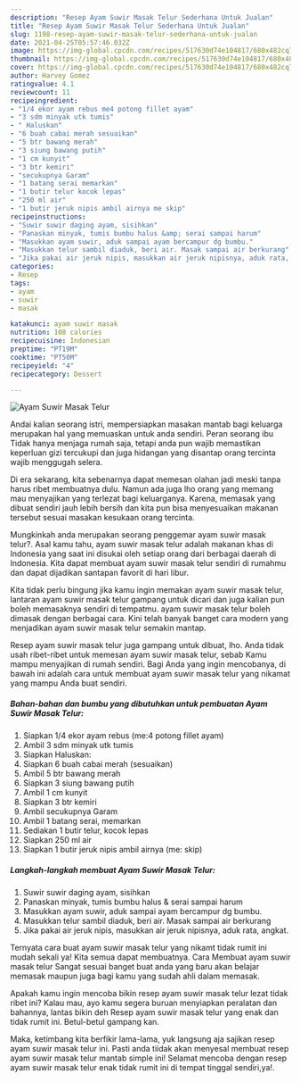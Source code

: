 ```yaml
---
description: "Resep Ayam Suwir Masak Telur Sederhana Untuk Jualan"
title: "Resep Ayam Suwir Masak Telur Sederhana Untuk Jualan"
slug: 1198-resep-ayam-suwir-masak-telur-sederhana-untuk-jualan
date: 2021-04-25T05:57:46.032Z
image: https://img-global.cpcdn.com/recipes/517630d74e104817/680x482cq70/ayam-suwir-masak-telur-foto-resep-utama.jpg
thumbnail: https://img-global.cpcdn.com/recipes/517630d74e104817/680x482cq70/ayam-suwir-masak-telur-foto-resep-utama.jpg
cover: https://img-global.cpcdn.com/recipes/517630d74e104817/680x482cq70/ayam-suwir-masak-telur-foto-resep-utama.jpg
author: Harvey Gomez
ratingvalue: 4.1
reviewcount: 11
recipeingredient:
- "1/4 ekor ayam rebus me4 potong fillet ayam"
- "3 sdm minyak utk tumis"
- " Haluskan"
- "6 buah cabai merah sesuaikan"
- "5 btr bawang merah"
- "3 siung bawang putih"
- "1 cm kunyit"
- "3 btr kemiri"
- "secukupnya Garam"
- "1 batang serai memarkan"
- "1 butir telur kocok lepas"
- "250 ml air"
- "1 butir jeruk nipis ambil airnya me skip"
recipeinstructions:
- "Suwir suwir daging ayam, sisihkan"
- "Panaskan minyak, tumis bumbu halus &amp; serai sampai harum"
- "Masukkan ayam suwir, aduk sampai ayam bercampur dg bumbu."
- "Masukkan telur sambil diaduk, beri air. Masak sampai air berkurang"
- "Jika pakai air jeruk nipis, masukkan air jeruk nipisnya, aduk rata, angkat."
categories:
- Resep
tags:
- ayam
- suwir
- masak

katakunci: ayam suwir masak 
nutrition: 108 calories
recipecuisine: Indonesian
preptime: "PT19M"
cooktime: "PT50M"
recipeyield: "4"
recipecategory: Dessert

---
```



![Ayam Suwir Masak Telur](https://img-global.cpcdn.com/recipes/517630d74e104817/680x482cq70/ayam-suwir-masak-telur-foto-resep-utama.jpg)

Andai kalian seorang istri, mempersiapkan masakan mantab bagi keluarga merupakan hal yang memuaskan untuk anda sendiri. Peran seorang ibu Tidak hanya menjaga rumah saja, tetapi anda pun wajib memastikan keperluan gizi tercukupi dan juga hidangan yang disantap orang tercinta wajib menggugah selera.

Di era  sekarang, kita sebenarnya dapat memesan olahan jadi meski tanpa harus ribet membuatnya dulu. Namun ada juga lho orang yang memang mau menyajikan yang terlezat bagi keluarganya. Karena, memasak yang dibuat sendiri jauh lebih bersih dan kita pun bisa menyesuaikan makanan tersebut sesuai masakan kesukaan orang tercinta. 



Mungkinkah anda merupakan seorang penggemar ayam suwir masak telur?. Asal kamu tahu, ayam suwir masak telur adalah makanan khas di Indonesia yang saat ini disukai oleh setiap orang dari berbagai daerah di Indonesia. Kita dapat membuat ayam suwir masak telur sendiri di rumahmu dan dapat dijadikan santapan favorit di hari libur.

Kita tidak perlu bingung jika kamu ingin memakan ayam suwir masak telur, lantaran ayam suwir masak telur gampang untuk dicari dan juga kalian pun boleh memasaknya sendiri di tempatmu. ayam suwir masak telur boleh dimasak dengan berbagai cara. Kini telah banyak banget cara modern yang menjadikan ayam suwir masak telur semakin mantap.

Resep ayam suwir masak telur juga gampang untuk dibuat, lho. Anda tidak usah ribet-ribet untuk memesan ayam suwir masak telur, sebab Kamu mampu menyajikan di rumah sendiri. Bagi Anda yang ingin mencobanya, di bawah ini adalah cara untuk membuat ayam suwir masak telur yang nikamat yang mampu Anda buat sendiri.

<!--inarticleads1-->

##### Bahan-bahan dan bumbu yang dibutuhkan untuk pembuatan Ayam Suwir Masak Telur:

1. Siapkan 1/4 ekor ayam rebus (me:4 potong fillet ayam)
1. Ambil 3 sdm minyak utk tumis
1. Siapkan  Haluskan:
1. Siapkan 6 buah cabai merah (sesuaikan)
1. Ambil 5 btr bawang merah
1. Siapkan 3 siung bawang putih
1. Ambil 1 cm kunyit
1. Siapkan 3 btr kemiri
1. Ambil secukupnya Garam
1. Ambil 1 batang serai, memarkan
1. Sediakan 1 butir telur, kocok lepas
1. Siapkan 250 ml air
1. Siapkan 1 butir jeruk nipis ambil airnya (me: skip)




<!--inarticleads2-->

##### Langkah-langkah membuat Ayam Suwir Masak Telur:

1. Suwir suwir daging ayam, sisihkan
1. Panaskan minyak, tumis bumbu halus &amp; serai sampai harum
1. Masukkan ayam suwir, aduk sampai ayam bercampur dg bumbu.
1. Masukkan telur sambil diaduk, beri air. Masak sampai air berkurang
1. Jika pakai air jeruk nipis, masukkan air jeruk nipisnya, aduk rata, angkat.




Ternyata cara buat ayam suwir masak telur yang nikamt tidak rumit ini mudah sekali ya! Kita semua dapat membuatnya. Cara Membuat ayam suwir masak telur Sangat sesuai banget buat anda yang baru akan belajar memasak maupun juga bagi kamu yang sudah ahli dalam memasak.

Apakah kamu ingin mencoba bikin resep ayam suwir masak telur lezat tidak ribet ini? Kalau mau, ayo kamu segera buruan menyiapkan peralatan dan bahannya, lantas bikin deh Resep ayam suwir masak telur yang enak dan tidak rumit ini. Betul-betul gampang kan. 

Maka, ketimbang kita berfikir lama-lama, yuk langsung aja sajikan resep ayam suwir masak telur ini. Pasti anda tiidak akan menyesal membuat resep ayam suwir masak telur mantab simple ini! Selamat mencoba dengan resep ayam suwir masak telur enak tidak rumit ini di tempat tinggal sendiri,ya!.

